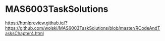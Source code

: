 # MAS6003TaskSolutions

https://htmlpreview.github.io/?https://github.com/wolski/MAS6003TaskSolutions/blob/master/RCodeAndTasksChapter4.html
